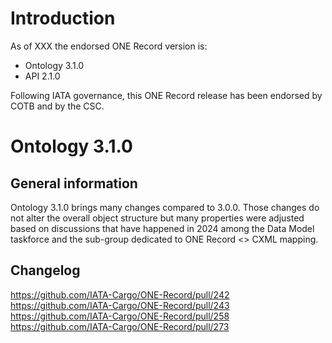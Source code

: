 # Introduction
As of XXX the endorsed ONE Record version is:
- Ontology 3.1.0
- API 2.1.0

Following IATA governance, this ONE Record release has been endorsed by COTB and by the CSC.

# Ontology 3.1.0
## General information

Ontology 3.1.0 brings many changes compared to 3.0.0. Those changes do not alter the overall object structure but many properties were adjusted based on discussions that have happened in 2024 among the Data Model taskforce and the sub-group dedicated to ONE Record <> CXML mapping.

## Changelog
https://github.com/IATA-Cargo/ONE-Record/pull/242
https://github.com/IATA-Cargo/ONE-Record/pull/243
https://github.com/IATA-Cargo/ONE-Record/pull/258
https://github.com/IATA-Cargo/ONE-Record/pull/273
